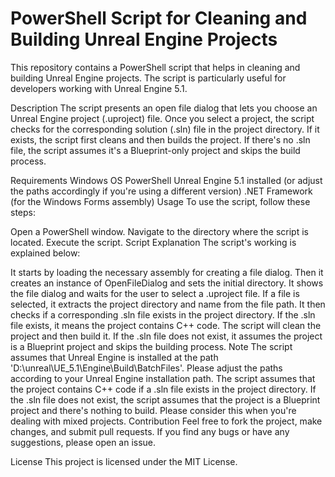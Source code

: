 # PowerShell Script for Cleaning and Building Unreal Engine Projects

This repository contains a PowerShell script that helps in cleaning and building Unreal Engine projects. The script is particularly useful for developers working with Unreal Engine 5.1.

Description
The script presents an open file dialog that lets you choose an Unreal Engine project (.uproject) file. Once you select a project, the script checks for the corresponding solution (.sln) file in the project directory. If it exists, the script first cleans and then builds the project. If there's no .sln file, the script assumes it's a Blueprint-only project and skips the build process.

Requirements
Windows OS
PowerShell
Unreal Engine 5.1 installed (or adjust the paths accordingly if you're using a different version)
.NET Framework (for the Windows Forms assembly)
Usage
To use the script, follow these steps:

Open a PowerShell window.
Navigate to the directory where the script is located.
Execute the script.
Script Explanation
The script's working is explained below:

It starts by loading the necessary assembly for creating a file dialog.
Then it creates an instance of OpenFileDialog and sets the initial directory.
It shows the file dialog and waits for the user to select a .uproject file.
If a file is selected, it extracts the project directory and name from the file path.
It then checks if a corresponding .sln file exists in the project directory.
If the .sln file exists, it means the project contains C++ code. The script will clean the project and then build it.
If the .sln file does not exist, it assumes the project is a Blueprint project and skips the building process.
Note
The script assumes that Unreal Engine is installed at the path 'D:\unreal\UE_5.1\Engine\Build\BatchFiles'. Please adjust the paths according to your Unreal Engine installation path.
The script assumes that the project contains C++ code if a .sln file exists in the project directory. If the .sln file does not exist, the script assumes that the project is a Blueprint project and there's nothing to build. Please consider this when you're dealing with mixed projects.
Contribution
Feel free to fork the project, make changes, and submit pull requests. If you find any bugs or have any suggestions, please open an issue.

License
This project is licensed under the MIT License.
